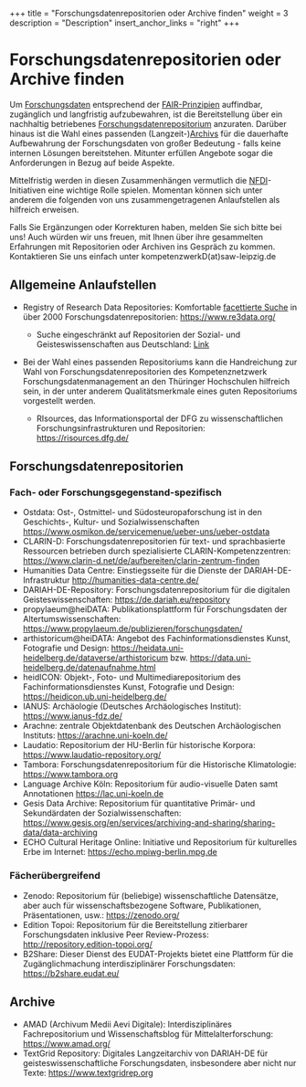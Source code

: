 +++
title = "Forschungsdatenrepositorien oder Archive finden"
weight = 3
description = "Description"
insert_anchor_links = "right"
+++

# Forschungsdatenrepositorien oder Archive finden

Um [Forschungsdaten](@/glossar/_index.md#forschungsdaten) entsprechend der [FAIR-Prinzipien](@/glossar/_index.md#fair-prinzipien) auffindbar, zugänglich und langfristig aufzubewahren, ist die Bereitstellung über ein nachhaltig betriebenes [Forschungsdatenrepositorium](@/glossar/_index.md#repositorium) anzuraten. Darüber hinaus ist die Wahl eines passenden (Langzeit-)[Archivs](@/glossar/_index.md#archivierung) für die dauerhafte Aufbewahrung der Forschungsdaten von großer Bedeutung - falls keine internen Lösungen bereitstehen. Mitunter erfüllen Angebote sogar die Anforderungen in Bezug auf beide Aspekte.

Mittelfristig werden in diesen Zusammenhängen vermutlich die [NFDI](@/glossar/_index.md#nfdi)-Initiativen eine wichtige Rolle spielen. Momentan können sich unter anderem die folgenden von uns zusammengetragenen Anlaufstellen als hilfreich erweisen.

Falls Sie Ergänzungen oder Korrekturen haben, melden Sie sich bitte bei uns! Auch würden wir uns freuen, mit Ihnen über ihre gesammelten Erfahrungen mit Repositorien oder Archiven ins Gespräch zu kommen. Kontaktieren Sie uns einfach unter kompetenzwerkD(at)saw-leipzig.de

## Allgemeine Anlaufstellen
* Registry of Research Data Repositories: Komfortable [facettierte Suche](@/glossar/_index.md#facettensuche) in über 2000 Forschungsdatenrepositorien: <https://www.re3data.org/>
    * Suche eingeschränkt auf Repositorien der Sozial- und Geisteswissenschaften aus Deutschland: [Link](https://www.re3data.org/search?query=&subjects%5B%5D=1%20Humanities%20and%20Social%20Sciences&countries%5B%5D=DEU)

* Bei der Wahl eines passenden Repositoriums kann die Handreichung zur Wahl von Forschungsdatenrepositorien des Kompetenznetzwerk Forschungsdatenmanagement an den Thüringer Hochschulen hilfreich sein, in der unter anderem Qualitätsmerkmale eines guten Repositoriums vorgestellt werden.
    * RIsources, das Informationsportal der DFG zu wissenschaftlichen Forschungsinfrastrukturen und Repositorien: <https://risources.dfg.de/>

## Forschungsdatenrepositorien
### Fach- oder Forschungsgegenstand-spezifisch
* Ostdata: Ost-, Ostmittel- und Südosteuropaforschung ist in den Geschichts-, Kultur- und Sozialwissenschaften <https://www.osmikon.de/servicemenue/ueber-uns/ueber-ostdata>
* CLARIN-D: Forschungsdatenrepositorien für text- und sprachbasierte Ressourcen betrieben durch spezialisierte CLARIN-Kompetenzzentren: <https://www.clarin-d.net/de/aufbereiten/clarin-zentrum-finden>
* Humanities Data Centre: Einstiegsseite für die Dienste der DARIAH-DE-Infrastruktur <http://humanities-data-centre.de/>
* DARIAH-DE-Repository: Forschungsdatenrepositorium für die digitalen Geisteswissenschaften: <https://de.dariah.eu/repository>
* propylaeum@heiDATA: Publikationsplattform für Forschungsdaten der Altertumswissenschaften: <https://www.propylaeum.de/publizieren/forschungsdaten/>
* arthistoricum@heiDATA: Angebot des Fachinformationsdienstes Kunst, Fotografie und Design: <https://heidata.uni-heidelberg.de/dataverse/arthistoricum> bzw. <https://data.uni-heidelberg.de/datenaufnahme.html> 
* heidICON: Objekt-, Foto- und Multimediarepositorium des Fachinformationsdienstes Kunst, Fotografie und Design: <https://heidicon.ub.uni-heidelberg.de/>
* IANUS: Archäologie (Deutsches Archäologisches Institut): <https://www.ianus-fdz.de/>
* Arachne: zentrale Objektdatenbank des Deutschen Archäologischen Instituts: <https://arachne.uni-koeln.de/>
* Laudatio: Repositorium der HU-Berlin für historische Korpora: <https://www.laudatio-repository.org/>
* Tambora: Forschungsdatenrepositorium für die Historische Klimatologie: <https://www.tambora.org>
* Language Archive Köln: Repositorium für audio-visuelle Daten samt Annotationen <https://lac.uni-koeln.de>
* Gesis Data Archive: Repositorium für quantitative Primär- und Sekundärdaten der Sozialwissenschaften: <https://www.gesis.org/en/services/archiving-and-sharing/sharing-data/data-archiving>
* ECHO Cultural Heritage Online: Initiative und Repositorium für kulturelles Erbe im Internet: <https://echo.mpiwg-berlin.mpg.de>

### Fächerübergreifend
* Zenodo: Repositorium für (beliebige) wissenschaftliche Datensätze, aber auch für wissenschaftsbezogene Software, Publikationen, Präsentationen, usw.: <https://zenodo.org/>
* Edition Topoi: Repositorium für die Bereitstellung zitierbarer Forschungsdaten inklusive Peer Review-Prozess: <http://repository.edition-topoi.org/>
* B2Share: Dieser Dienst des EUDAT-Projekts bietet eine Plattform für die Zugänglichmachung interdisziplinärer Forschungsdaten: <https://b2share.eudat.eu/>

## Archive
* AMAD (Archivum Medii Aevi Digitale): Interdisziplinäres Fachrepositorium und Wissenschaftsblog für Mittelalterforschung: <https://www.amad.org/> 
* TextGrid Repository: Digitales Langzeitarchiv von DARIAH-DE für geisteswissenschaftliche Forschungsdaten, insbesondere aber nicht nur Texte: <https://www.textgridrep.org>

